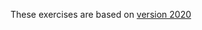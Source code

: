 These exercises are based on [version 2020](https://reberhardt.com/cs110l/spring-2020/assignments/week-5-exercises/)
